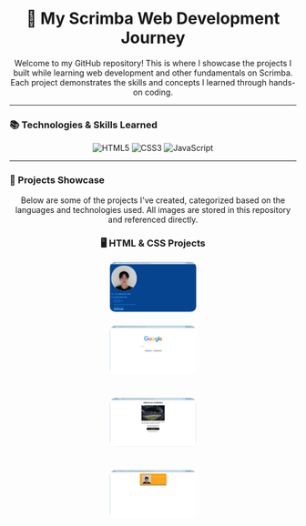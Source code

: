 <h1 align="center">🚀 My Scrimba Web Development Journey</h1>

<p align="center">
  Welcome to my GitHub repository! This is where I showcase the projects I built while learning web development and other fundamentals on Scrimba. 
  Each project demonstrates the skills and concepts I learned through hands-on coding.
</p>

<hr>

### 📚 Technologies & Skills Learned
<p align="center">
  <img src="https://img.shields.io/badge/HTML5-orange?style=for-the-badge&logo=html5&logoColor=white" alt="HTML5">
  <img src="https://img.shields.io/badge/CSS3-blue?style=for-the-badge&logo=css3&logoColor=white" alt="CSS3">
  <img src="https://img.shields.io/badge/JavaScript-yellow?style=for-the-badge&logo=javascript&logoColor=black" alt="JavaScript">
</p>

---

### 🌟 Projects Showcase
<p align="center">
  Below are some of the projects I've created, categorized based on the languages and technologies used.
  All images are stored in this repository and referenced directly. 
</p>

<h3 align="center">🖥️ HTML & CSS Projects</h3>

<div align="center" style="display: flex; justify-content: center; gap: 10px; flex-wrap: wrap;">
  <img src="Scrimba/HTML AND CSS/assets/images/Html-css_Image-Projects/Personal-Website.png" 
       alt="Personal Website Image" width="30%" style="border-radius: 10px;">
  
  <img src="Scrimba/HTML AND CSS/assets/images/Html-css_Image-Projects/google-clone-project.png" 
       alt="Google Clone Project Image" width="30%" style="border-radius: 10px;">
  
  <img src="Scrimba/HTML AND CSS/assets/images/Html-css_Image-Projects/daily-dribble-newsletter.png" 
       alt="Daily Dribble Newsletter" width="30%" style="border-radius: 10px;">
       
  <img src="Scrimba/HTML AND CSS/assets/images/Html-css_Image-Projects/business-card.png" 
       alt="Daily Dribble Newsletter" width="30%" style="border-radius: 10px;">
</div>
